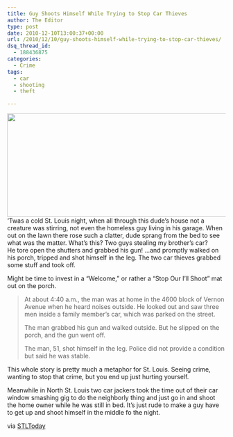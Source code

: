```yaml
---
title: Guy Shoots Himself While Trying to Stop Car Thieves
author: The Editor
type: post
date: 2010-12-10T13:00:37+00:00
url: /2010/12/10/guy-shoots-himself-while-trying-to-stop-car-thieves/
dsq_thread_id:
  - 188436875
categories:
  - Crime
tags:
  - car
  - shooting
  - theft

---
```

[<img class="aligncenter size-full wp-image-8171" title="car-theft-lock" src="http://media.punchingkitty.com/wordpress/2010/12/car-theft-lock.jpeg" alt="" width="600" height="238" />][1]&#8216;Twas a cold St. Louis night, when all through this dude&#8217;s house not a creature was stirring, not even the homeless guy living in his garage. When out on the lawn there rose such a clatter, dude sprang from the bed to see what was the matter. What&#8217;s this? Two guys stealing my brother&#8217;s car? He tore open the shutters and grabbed his gun! &#8230;and promptly walked on his porch, tripped and shot himself in the leg. The two car thieves grabbed some stuff and took off.

Might be time to invest in a &#8220;Welcome,&#8221; or rather a &#8220;Stop Our I&#8217;ll Shoot&#8221; mat out on the porch.

> At about 4:40 a.m., the man was at home in the 4600 block of Vernon Avenue when he heard noises outside. He looked out and saw three men inside a family member&#8217;s car, which was parked on the street.
> 
> The man grabbed his gun and walked outside. But he slipped on the porch, and the gun went off.
> 
> The man, 51, shot himself in the leg. Police did not provide a condition but said he was stable.

This whole story is pretty much a metaphor for St. Louis. Seeing crime, wanting to stop that crime, but you end up just hurting yourself.

Meanwhile in North St. Louis two car jackers took the time out of their car window smashing gig to do the neighborly thing and just go in and shoot the home owner while he was still in bed. It&#8217;s just rude to make a guy have to get up and shoot himself in the middle fo the night.

via <a href="http://www.stltoday.com/news/local/crime-and-courts/article_4c061152-03a6-11e0-8628-00127992bc8b.html" target="_blank">STLToday</a>

 [1]: http://media.punchingkitty.com/wordpress/2010/12/car-theft-lock.jpeg